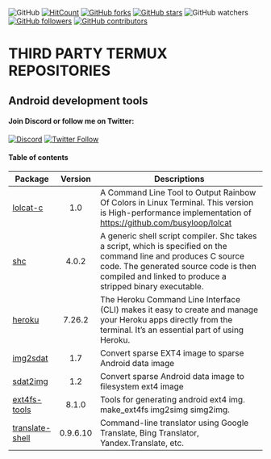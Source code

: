 ![GitHub](https://img.shields.io/github/license/rendiix/rendiix.github.io.svg)
[![HitCount](http://hits.dwyl.io/rendiix/rendiix.github.io.svg)](http://github.com/rendiix/rendiix.github.io)
[![GitHub forks](https://img.shields.io/github/forks/rendiix/rendiix.github.io.svg?style=social&label=Fork&maxAge=2592000)](https://GitHub.com/rendiix/rendiix.github.io/network/)
[![GitHub stars](https://img.shields.io/github/stars/rendiix/rendiix.github.io.svg?style=social&label=Star&maxAge=2592000)](https://GitHub.com/rendiix/rendiix.github.io/stargazers/)
![GitHub watchers](https://img.shields.io/github/watchers/rendiix/rendiix.github.io.svg?style=social)
[![GitHub followers](https://img.shields.io/github/followers/rendiix.svg?style=social&label=Follow&maxAge=2592000)](https://github.com/rendiix?tab=followers)
[![GitHub contributors](https://img.shields.io/github/contributors/rendiix/rendiix.github.io.svg)](https://GitHub.com/rendiix/rendiix.github.io/graphs/contributors/)

# THIRD PARTY TERMUX REPOSITORIES
## Android development tools

#### Join Discord or follow me on Twitter:

[![Discord](https://img.shields.io/discord/404576842419273729.svg?label=join%20discord&logo=discord)](https://discord.gg/5PmKhrc)
[![Twitter Follow](https://img.shields.io/twitter/follow/rendiix.svg?color=green&label=follow&logo=twitter&style=social)](https://twitter.com/rendiix)

#### Table of contents


| Package | Version | Descriptions |
| --- | :---: | --- |
| [lolcat-c](https://github.com/jaseg/lolcat) | 1.0 | A Command Line Tool to Output Rainbow Of Colors in Linux Terminal. This version is High-performance implementation of https://github.com/busyloop/lolcat |
| [shc](https://github.com/neurobin/shc) | 4.0.2 | A generic shell script compiler. Shc takes a script, which is specified on the command line and produces C source code. The generated source code is then compiled and linked to produce a stripped binary executable. |
| [heroku](https://devcenter.heroku.com/articles/heroku-cli) | 7.26.2 | The Heroku Command Line Interface (CLI) makes it easy to create and manage your Heroku apps directly from the terminal. It’s an essential part of using Heroku. |
| [img2sdat](https://github.com/xpirt/img2sdat) | 1.7 | Convert sparse EXT4 image to sparse Android data image |
| [sdat2img](https://github.com/xpirt/sdat2img) | 1.2 | Convert sparse Android data image to filesystem ext4 image |
| [ext4fs-tools](https://github.com/rendiix/make_ext4fs) | 8.1.0 | Tools for generating android ext4 img. make_ext4fs img2simg simg2img. |
| [translate-shell](https://github.com/soimort/translate-shell) | 0.9.6.10 | Command-line translator using Google Translate, Bing Translator, Yandex.Translate, etc. |
